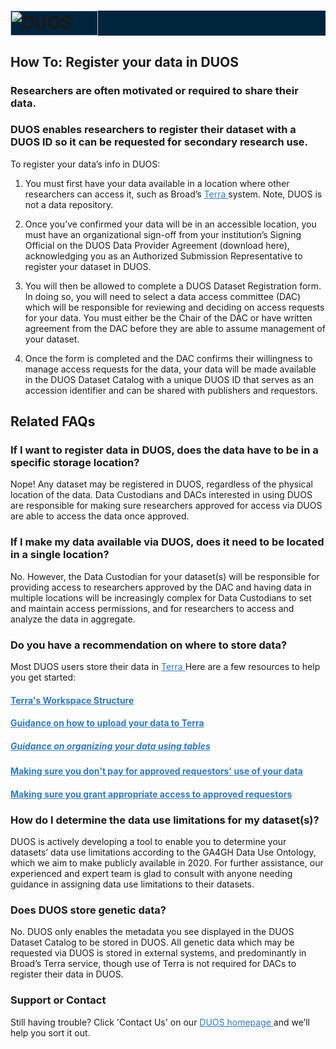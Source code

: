 <h1 style="background-color: #00243c;">
  <img alt="DUOS" src="/duos-ui/duos_logo.svg" width="140px" height="40px">
</h1>

## How To: Register your data in DUOS

### Researchers are often motivated or required to share their data.

### DUOS enables researchers to register their dataset with a DUOS ID so it can be requested for secondary research use.

To register your data’s info in DUOS:

1. You must first have your data available in a location where other researchers can access it, such as
   Broad’s <a style="color:#337ab7" href="https://app.terra.bio"> Terra </a> system. Note, DUOS is not a data repository.

2. Once you’ve confirmed your data will be in an accessible location, you must have an organizational sign-off from your
   institution’s Signing Official on the DUOS Data Provider Agreement (download here), acknowledging you as an
   Authorized Submission Representative to register your dataset in DUOS.

3. You will then be allowed to complete a DUOS Dataset Registration form. In doing so, you will need to select a data
   access committee (DAC) which will be responsible for reviewing and deciding on access requests for your data. You
   must either be the Chair of the DAC or have written agreement from the DAC before they are able to assume management
   of your dataset.

4. Once the form is completed and the DAC confirms their willingness to manage access requests for the data, your data
   will be made available in the DUOS Dataset Catalog with a unique DUOS ID that serves as an accession identifier and
   can be shared with publishers and requestors.

## Related FAQs

### If I want to register data in DUOS, does the data have to be in a specific storage location?

Nope! Any dataset may be registered in DUOS, regardless of the physical location of the data. Data Custodians and DACs
interested in using DUOS are responsible for making sure researchers approved for access via DUOS are able to access the
data once approved.

### If I make my data available via DUOS, does it need to be located in a single location?

No. However, the Data Custodian for your dataset(s) will be responsible for providing access to researchers approved by
the DAC and having data in multiple locations will be increasingly complex for Data Custodians to set and maintain
access permissions, and for researchers to access and analyze the data in aggregate.

### Do you have a recommendation on where to store data?

Most DUOS users store their data in <a style="color: #337ab7" href="https://app.terra.bio"> Terra </a>
Here are a few resources to help you get started:

  <h4> <a style="color: #337ab7" href="https://support.terra.bio/hc/en-us/articles/360024743371-Intro-to-working-with-workspaces"> Terra's Workspace Structure </a> </h4>
  <h4> <a style="color: #337ab7" href="https://support.terra.bio/hc/en-us/articles/360024056512-Uploading-to-a-workspace-Google-bucket"> Guidance on how to upload your data to Terra </a></h4>
  <h5> <a style="color: #337ab7" href="https://support.terra.bio/hc/en-us/articles/360025758392-Managing-data-with-tables-"> Guidance on organizing your data using tables </a> </h5>
  <h4> <a style="color: #337ab7" href="https://support.terra.bio/hc/en-us/articles/360029801491-Using-Requester-Pays-workspaces-buckets"> Making sure you don't pay for approved requestors' use of your data </a> </h4>
  <h4> <a style="color: #337ab7" href="https://support.terra.bio/hc/en-us/articles/360025851892-Reader-writer-or-owner-Workspace-access-controls-explained"> Making sure you grant appropriate access to approved requestors </a> </h4>

### How do I determine the data use limitations for my dataset(s)?

DUOS is actively developing a tool to enable you to determine your datasets’ data use limitations according to the GA4GH
Data Use Ontology, which we aim to make publicly available in 2020. For further assistance, our experienced and expert
team is glad to consult with anyone needing guidance in assigning data use limitations to their datasets.

### Does DUOS store genetic data?

No. DUOS only enables the metadata you see displayed in the DUOS Dataset Catalog to be stored in DUOS. All genetic data
which may be requested via DUOS is stored in external systems, and predominantly in Broad’s Terra service, though use of
Terra is not required for DACs to register their data in DUOS.

### Support or Contact

Still having trouble? Click 'Contact Us' on
our <a style="color: #337ab7" href="https://duos.broadinstitute.org/home"> DUOS homepage </a> and we’ll
help you sort it out.
